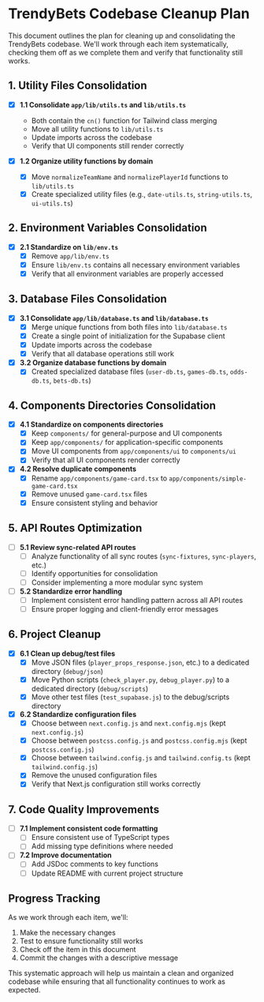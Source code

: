 # TrendyBets Codebase Cleanup Plan

This document outlines the plan for cleaning up and consolidating the TrendyBets codebase. We'll work through each item systematically, checking them off as we complete them and verify that functionality still works.

## 1. Utility Files Consolidation

- [x] **1.1 Consolidate `app/lib/utils.ts` and `lib/utils.ts`**
  - Both contain the `cn()` function for Tailwind class merging
  - Move all utility functions to `lib/utils.ts`
  - Update imports across the codebase
  - Verify that UI components still render correctly

- [x] **1.2 Organize utility functions by domain**
  - [x] Move `normalizeTeamName` and `normalizePlayerId` functions to `lib/utils.ts`
  - [x] Create specialized utility files (e.g., `date-utils.ts`, `string-utils.ts`, `ui-utils.ts`)

## 2. Environment Variables Consolidation

- [x] **2.1 Standardize on `lib/env.ts`**
  - [x] Remove `app/lib/env.ts`
  - [x] Ensure `lib/env.ts` contains all necessary environment variables
  - [x] Verify that all environment variables are properly accessed

## 3. Database Files Consolidation

- [x] **3.1 Consolidate `app/lib/database.ts` and `lib/database.ts`**
  - [x] Merge unique functions from both files into `lib/database.ts`
  - [x] Create a single point of initialization for the Supabase client
  - [x] Update imports across the codebase
  - [x] Verify that all database operations still work

- [x] **3.2 Organize database functions by domain**
  - [x] Created specialized database files (`user-db.ts`, `games-db.ts`, `odds-db.ts`, `bets-db.ts`)

## 4. Components Directories Consolidation

- [x] **4.1 Standardize on components directories**
  - [x] Keep `components/` for general-purpose and UI components
  - [x] Keep `app/components/` for application-specific components
  - [x] Move UI components from `app/components/ui` to `components/ui`
  - [x] Verify that all UI components render correctly

- [x] **4.2 Resolve duplicate components**
  - [x] Rename `app/components/game-card.tsx` to `app/components/simple-game-card.tsx`
  - [x] Remove unused `game-card.tsx` files
  - [x] Ensure consistent styling and behavior

## 5. API Routes Optimization

- [ ] **5.1 Review sync-related API routes**
  - [ ] Analyze functionality of all sync routes (`sync-fixtures`, `sync-players`, etc.)
  - [ ] Identify opportunities for consolidation
  - [ ] Consider implementing a more modular sync system

- [ ] **5.2 Standardize error handling**
  - [ ] Implement consistent error handling pattern across all API routes
  - [ ] Ensure proper logging and client-friendly error messages

## 6. Project Cleanup

- [x] **6.1 Clean up debug/test files**
  - [x] Move JSON files (`player_props_response.json`, etc.) to a dedicated directory (`debug/json`)
  - [x] Move Python scripts (`check_player.py`, `debug_player.py`) to a dedicated directory (`debug/scripts`)
  - [x] Move other test files (`test_supabase.js`) to the debug/scripts directory

- [x] **6.2 Standardize configuration files**
  - [x] Choose between `next.config.js` and `next.config.mjs` (kept `next.config.js`)
  - [x] Choose between `postcss.config.js` and `postcss.config.mjs` (kept `postcss.config.js`)
  - [x] Choose between `tailwind.config.js` and `tailwind.config.ts` (kept `tailwind.config.js`)
  - [x] Remove the unused configuration files
  - [x] Verify that Next.js configuration still works correctly

## 7. Code Quality Improvements

- [ ] **7.1 Implement consistent code formatting**
  - [ ] Ensure consistent use of TypeScript types
  - [ ] Add missing type definitions where needed

- [ ] **7.2 Improve documentation**
  - [ ] Add JSDoc comments to key functions
  - [ ] Update README with current project structure

## Progress Tracking

As we work through each item, we'll:
1. Make the necessary changes
2. Test to ensure functionality still works
3. Check off the item in this document
4. Commit the changes with a descriptive message

This systematic approach will help us maintain a clean and organized codebase while ensuring that all functionality continues to work as expected. 